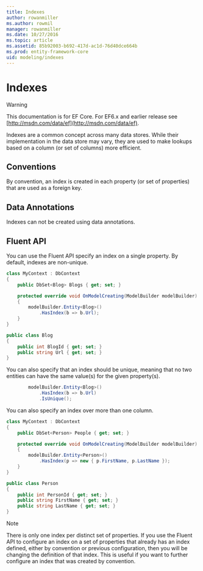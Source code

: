 ```yaml
---
title: Indexes
author: rowanmiller
ms.author: rowmil
manager: rowanmiller
ms.date: 10/27/2016
ms.topic: article
ms.assetid: 85b92003-b692-417d-ac1d-76d40dce664b
ms.prod: entity-framework-core
uid: modeling/indexes
---
```

# Indexes

> [!WARNING]
> This documentation is for EF Core. For EF6.x and earlier release see [http://msdn.com/data/ef](http://msdn.com/data/ef).

Indexes are a common concept across many data stores. While their implementation in the data store may vary, they are used to make lookups based on a column (or set of columns) more efficient.

## Conventions

By convention, an index is created in each property (or set of properties) that are used as a foreign key.

## Data Annotations

Indexes can not be created using data annotations.

## Fluent API

You can use the Fluent API specify an index on a single property. By default, indexes are non-unique.

<!-- [!code-csharp[Main](samples/Modeling/FluentAPI/Samples/Index.cs?highlight=7,8)] -->
````csharp
class MyContext : DbContext
{
    public DbSet<Blog> Blogs { get; set; }

    protected override void OnModelCreating(ModelBuilder modelBuilder)
    {
        modelBuilder.Entity<Blog>()
            .HasIndex(b => b.Url);
    }
}

public class Blog
{
    public int BlogId { get; set; }
    public string Url { get; set; }
}
````

You can also specify that an index should be unique, meaning that no two entities can have the same value(s) for the given property(s).

<!-- [!code-csharp[Main](samples/Modeling/FluentAPI/Samples/IndexUnique.cs?highlight=3)] -->
````csharp
        modelBuilder.Entity<Blog>()
            .HasIndex(b => b.Url)
            .IsUnique();
````

You can also specify an index over more than one column.

<!-- [!code-csharp[Main](samples/Modeling/FluentAPI/Samples/IndexComposite.cs?highlight=7,8)] -->
````csharp
class MyContext : DbContext
{
    public DbSet<Person> People { get; set; }

    protected override void OnModelCreating(ModelBuilder modelBuilder)
    {
        modelBuilder.Entity<Person>()
            .HasIndex(p => new { p.FirstName, p.LastName });
    }
}

public class Person
{
    public int PersonId { get; set; }
    public string FirstName { get; set; }
    public string LastName { get; set; }
}
````

> [!NOTE]
> There is only one index per distinct set of properties. If you use the Fluent API to configure an index on a set of properties that already has an index defined, either by convention or previous configuration, then you will be changing the definition of that index. This is useful if you want to further configure an index that was created by convention.
